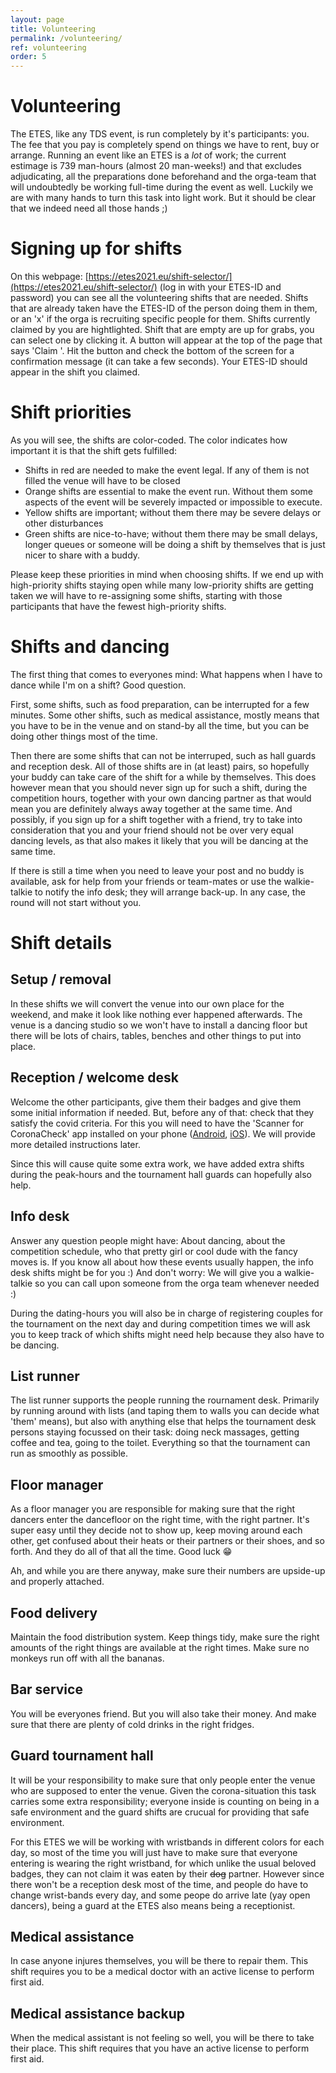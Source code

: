 ```yaml
---
layout: page
title: Volunteering
permalink: /volunteering/
ref: volunteering
order: 5
---
```


# Volunteering
The ETES, like any TDS event, is run completely by it's participants: you. The fee that you pay is completely spend on things we have to rent, buy or arrange.
Running an event like an ETES is a _lot_ of work; the current estimage is 739 man-hours (almost 20 man-weeks!) and that excludes adjudicating, all the preparations done beforehand and the orga-team that will undoubtedly be working full-time during the event as well. 
Luckily we are with many hands to turn this task into light work. But it should be clear that we indeed need all those hands ;)

# Signing up for shifts
On this webpage: [https://etes2021.eu/shift-selector/](https://etes2021.eu/shift-selector/) (log in with your ETES-ID and password) you can see all the volunteering shifts that are needed. 
Shifts that are already taken have the ETES-ID of the person doing them in them, or an 'x' if the orga is recruiting specific people for them. Shifts currently claimed by you are hightlighted. Shift that are empty are up for grabs, you can select one by clicking it. A button will appear at the top of the page that says 'Claim <shift name> <shift timeslot>'. Hit the button and check the bottom of the screen for a confirmation message (it can take a few seconds). Your ETES-ID should appear in the shift you claimed.

# Shift priorities
As you will see, the shifts are color-coded. The color indicates how important it is that the shift gets fulfilled:
- Shifts in red are needed to make the event legal. If any of them is not filled the venue will have to be closed
- Orange shifts are essential to make the event run. Without them some aspects of the event will be severely impacted or impossible to execute. 
- Yellow shifts are important; without them there may be severe delays or other disturbances
- Green shifts are nice-to-have; without them there may be small delays, longer queues or someone will be doing a shift by themselves that is just nicer to share with a buddy.

Please keep these priorities in mind when choosing shifts. If we end up with high-priority shifts staying open while many low-priority shifts are getting taken we will have to re-assigning some shifts, starting with those participants that have the fewest high-priority shifts. 

# Shifts and dancing
The first thing that comes to everyones mind: What happens when I have to dance while I'm on a shift? Good question.

First, some shifts, such as food preparation, can be interrupted for a few minutes. Some other shifts, such as medical assistance, mostly means that you have to be in the venue and on stand-by all the time, but you can be doing other things most of the time. 

Then there are some shifts that can not be interruped, such as hall guards and reception desk. All of those shifts are in (at least) pairs, so hopefully your buddy can take care of the shift for a while by themselves. This does however mean that you should never sign up for such a shift, during the competition hours, together with your own dancing partner as that would mean you are definitely always away together at the same time. And possibly, if you sign up for a shift together with a friend, try to take into consideration that you and your friend should not be over very equal dancing levels, as that also makes it likely that you will be dancing at the same time.

If there is still a time when you need to leave your post and no buddy is available, ask for help from your friends or team-mates or use the walkie-talkie to notify the info desk; they will arrange back-up. In any case, the round will not start without you.
  
# Shift details
## Setup / removal
In these shifts we will convert the venue into our own place for the weekend, and make it look like nothing ever happened afterwards. The venue is a dancing studio so we won't have to install a dancing floor but there will be lots of chairs, tables, benches and other things to put into place.

## Reception / welcome desk
Welcome the other participants, give them their badges and give them some initial information if needed. But, before any of that: check that they satisfy the covid criteria. For this you will need to have the 'Scanner for CoronaCheck' app installed on your phone ([Android](https://play.google.com/store/apps/details?id=nl.rijksoverheid.ctr.verifier&hl=en&gl=US), [iOS](https://apps.apple.com/nl/app/scanner-voor-coronacheck/id1549842661)). We will provide more detailed instructions later.

Since this will cause quite some extra work, we have added extra shifts during the peak-hours and the tournament hall guards can hopefully also help.

## Info desk
Answer any question people might have: About dancing, about the competition schedule, who that pretty girl or cool dude with the fancy moves is. If you know all about how these events usually happen, the info desk shifts might be for you :) And don't worry: We will give you a walkie-talkie so you can call upon someone from the orga team whenever needed :)

During the dating-hours you will also be in charge of registering couples for the tournament on the next day and during competition times we will ask you to keep track of which shifts might need help because they also have to be dancing.

## List runner
The list runner supports the people running the rournament desk. Primarily by running around with lists (and taping them to walls you can decide what 'them' means), but also with anything else that helps the tournament desk persons staying focussed on their task: doing neck massages, getting coffee and tea, going to the toilet. Everything so that the tournament can run as smoothly as possible. 

## Floor manager
As a floor manager you are responsible for making sure that the right dancers enter the dancefloor on the right time, with the right partner. It's super easy until they decide not to show up, keep moving around each other, get confused about their heats or their partners or their shoes, and so forth. And they do all of that all the time. Good luck 😁

Ah, and while you are there anyway, make sure their numbers are upside-up and properly attached.

## Food delivery
Maintain the food distribution system. Keep things tidy, make sure the right amounts of the right things are available at the right times. Make sure no monkeys run off with all the bananas.

## Bar service
You will be everyones friend. But you will also take their money. And make sure that there are plenty of cold drinks in the right fridges.

## Guard tournament hall
It will be your responsibility to make sure that only people enter the venue who are supposed to enter the venue. Given the corona-situation this task carries some extra responsibility; everyone inside is counting on being in a safe environment and the guard shifts are crucual for providing that safe environment.
  
For this ETES we will be working with wristbands in different colors for each day, so most of the time you will just have to make sure that everyone entering is wearing the right wristband, for which unlike the usual beloved badges, they can not claim it was eaten by their ~~dog~~ partner. However since there won't be a reception desk most of the time, and people do have to change wrist-bands every day, and some peope do arrive late (yay open dancers), being a guard at the ETES also means being a receptionist.

## Medical assistance
In case anyone injures themselves, you will be there to repair them. This shift requires you to be a medical doctor with an active license to perform first aid.

## Medical assistance backup
When the medical assistant is not feeling so well, you will be there to take their place. This shift requires that you have an active license to perform first aid.
